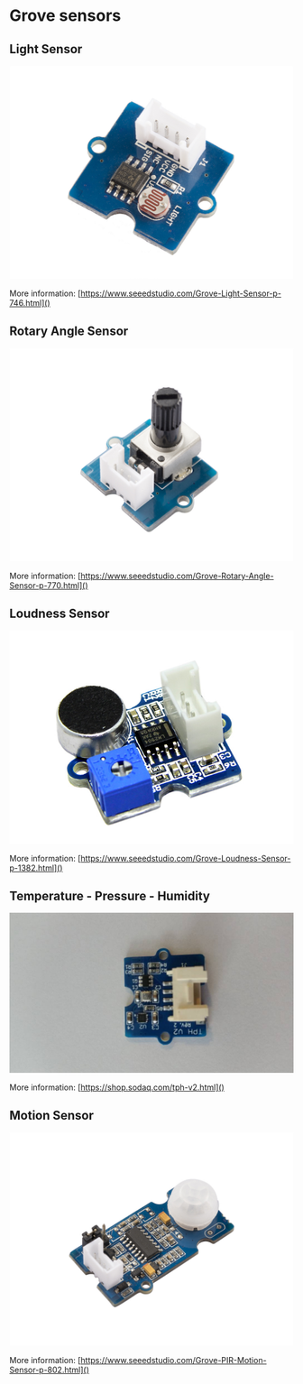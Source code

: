 # Grove sensors

## Light Sensor

![Light Sensor](./img/light-sensor.jpg)

More information:
[https://www.seeedstudio.com/Grove-Light-Sensor-p-746.html]()

## Rotary Angle Sensor

![Rotary Angle Sensor](./img/rotary-angle-sensor.jpg)

More information:
[https://www.seeedstudio.com/Grove-Rotary-Angle-Sensor-p-770.html]()

## Loudness Sensor

![Loudness Sensor](./img/loudness-sensor.jpg)

More information:
[https://www.seeedstudio.com/Grove-Loudness-Sensor-p-1382.html]()

## Temperature - Pressure - Humidity

![TPH Sensor](./img/tph-sensor.jpg)

More information:
[https://shop.sodaq.com/tph-v2.html]()

## Motion Sensor

![Motion Sensor](./img/motion-sensor.jpg)

More information:
[https://www.seeedstudio.com/Grove-PIR-Motion-Sensor-p-802.html]()